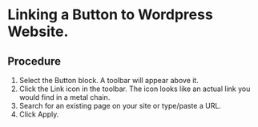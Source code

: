 # Linking a Button to Wordpress Website.

## Procedure

1. Select the Button block. A toolbar will appear above it.
2. Click the Link icon in the toolbar. The icon looks like an actual link you would find in a metal chain.
3. Search for an existing page on your site or type/paste a URL.
4. Click Apply.
